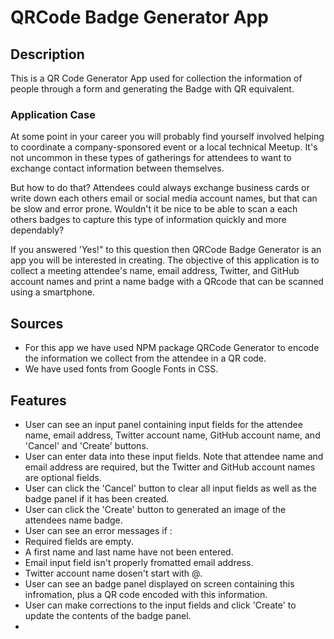 # QRCode Badge Generator App
## Description 
This is a QR Code Generator App used for collection the information of people through a form and generating the Badge with QR equivalent. 

### Application Case 
At some point in your career you will probably find yourself involved helping to coordinate a company-sponsored event or a local technical Meetup. It's not uncommon in these types of gatherings for attendees to want to exchange contact information between themselves.

But how to do that? Attendees could always exchange business cards or write down each others email or social media account names, but that can be slow and error prone. Wouldn't it be nice to be able to scan a each others badges to capture this type of information quickly and more dependably?

If you answered 'Yes!" to this question then QRCode Badge Generator is an app you will be interested in creating. The objective of this application is to collect a meeting attendee's name, email address, Twitter, and GitHub account names and print a name badge with a QRcode that can be scanned using a smartphone.

## Sources 
+ For this app we have used NPM package QRCode Generator to encode the information we collect from the attendee in a QR code.
+ We have used fonts from Google Fonts in CSS. 


## Features 
+  User can see an input panel containing input fields for the attendee name, email address, Twitter account name, GitHub account name, and 'Cancel' and 'Create' buttons.
+  User can enter data into these input fields. Note that attendee name and email address are required, but the Twitter and GitHub account names are optional fields.
+  User can click the 'Cancel' button to clear all input fields as well as the badge panel if it has been created.
+  User can click the 'Create' button to generated an image of the attendees name badge. 
+  User can see an error messages if :
  + Required fields are empty. 
  + A first name and last name have not been entered. 
  + Email input field isn't properly fromatted email address. 
  + Twitter account name dosen't start with @. 
+  User can see an badge panel displayed on screen containing this infromation, plus a QR code encoded with this information. 
+   User can make corrections to the input fields and click 'Create' to update the contents of the badge panel.
+   
